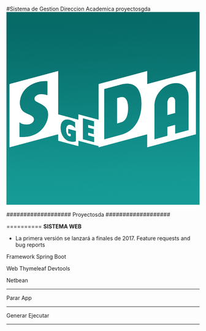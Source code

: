 #Sistema de Gestion Direccion Academica
proyectosgda
![Sistema de Gestion Direccion Academica](logo.png)

###################
Proyectosda
###################

==========
**SISTEMA WEB**
*   La primera versión se lanzará a finales de 2017. Feature requests and bug reports

Framework Spring Boot

Web
Thymeleaf
Devtools

Netbean
*******
Parar App

********
Generar
Ejecutar
********
